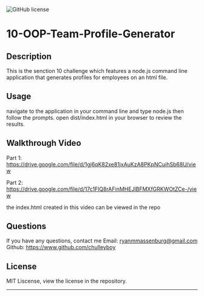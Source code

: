 ![GitHub license](https://img.shields.io/badge/license-MIT-blue.svg) 

# 10-OOP-Team-Profile-Generator

## Description

This is the senction 10 challenge which features a node.js command line application that generates profiles for employees on an html file.

## Usage

navigate to the application in your command line and type node.js then follow the prompts. open dist/index.html in your browser to review the results.

## Walkthrough Video

Part 1: https://drive.google.com/file/d/1gj6qK82xe81jxAuKzA8PKpNCuihSb68U/view

Part 2: https://drive.google.com/file/d/17c1FlQ8rAFinMHEJlBFMXfGRKWOtZCe-/view

the index.html created in this video can be viewed in the repo

## Questions 

If you have any questions, contact me
Email: ryanmmassenburg@gmail.com 
Github: https://www.github.com/chulleyboy

## License

MIT Liscense, view the license in the repository.

---
